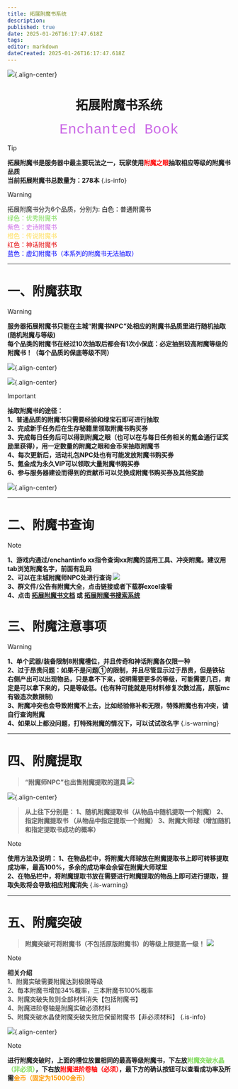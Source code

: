 ```yaml
---
title: 拓展附魔书系统
description: 
published: true
date: 2025-01-26T16:17:47.618Z
tags: 
editor: markdown
dateCreated: 2025-01-26T16:17:47.618Z
---
```


![](/public\img\拓展玩法\拓展附魔书系统\150px-enchanted_book.webp){.align-center}

# <center>拓展附魔书系统</center>

<center><font face="courier New" color=	#CC6CE7 size=6>Enchanted Book</font></center>

> [!TIP]
**拓展附魔书是服务器中最主要玩法之一，玩家使用<font color=red>附魔之眼</font>抽取相应等级的附魔书品质<br>
当前拓展附魔书总数量为：278本**
{.is-info}

> [!WARNING]
拓展附魔书分为6个品质，分别为:
<font color=#000000>白色：普通附魔书</font><br>
<font color=#7DDA58>绿色：优秀附魔书</font><br>
<font color=#CC6CE7>紫色：史诗附魔书</font><br>
<font color=#FFDE59>橙色：传说附魔书</font><br>
<font color=#E4080A>红色：神话附魔书</font><br>
<font color=Blue>蓝色：虚幻附魔书（本系列的附魔书无法抽取）</font>

---

<h1>一、附魔获取</h1>

> [!WARNING]
**服务器拓展附魔书只能在主城“附魔书NPC”处相应的附魔书品质里进行随机抽取(随机附魔与等级)<br>
每个品类的附魔书在经过10次抽取后都会有1次小保底：必定抽到较高附魔等级的附魔书！（每个品质的保底等级不同）**

![](/public\img\拓展玩法\拓展附魔书系统\2025-01-10_18.19.39.png){.align-center}

![](/public\img\拓展玩法\拓展附魔书系统\image-fm1.png){.align-center}

> [!IMPORTANT]
**抽取附魔书的途径：<br>
1、普通品质的附魔书只需要经验和绿宝石即可进行抽取<br>
2、完成新手任务后在生存秘籍里领取附魔书购买券<br>
3、完成每日任务后可以得到附魔之眼（也可以在与每日任务相关的氪金通行证奖励里获得），用一定数量的附魔之眼和金币来抽取附魔书<br>
4、每次更新后，活动礼包NPC处也有可能发放附魔书购买券<br>
5、氪金成为永久VIP可以领取大量附魔书购买券<br>
6、参与服务器建设而得到的贡献币可以兑换成附魔书购买券及其他奖励**

![](/public\img\拓展玩法\拓展附魔书系统\2025-01-10_18.31.11.png){.align-center}

---

<h1>二、附魔书查询</h1>

> [!NOTE]
**1、游戏内通过/enchantinfo xx指令查询xx附魔的适用工具、冲突附魔。建议用tab浏览附魔名字，前面有乱码<br>
2、可以在主城附魔师NPC处进行查询
![](/public\img\拓展玩法\拓展附魔书系统\image-fm2.png)<br>
3、群文件/公告有附魔大全，点击链接或者下载群excel查看<br>
4、点击 [拓展附魔书文档](https://q1wvda1l0d0.feishu.cn/base/DGO5b3Zl4a4s9Ms36qpcu5NHnAB?table=tbloqWKjx3eRaUE8&view=vewsV7UMIT) 或 [拓展附魔书搜索系统](https://q1wvda1l0d0.feishu.cn/share/base/query/shrcnQDbSFmUar2jbIiGOJvs4Bh)**

<h1>三、附魔注意事项</h1>

> [!WARNING]
**1、单个武器/装备限制8附魔槽位，并且传奇和神话附魔各仅限一种<br>
2、过于昂贵问题：如果不是问题①的限制，并且尽管显示过于昂贵，但是铁砧右侧产出可以出现物品，只是拿不下来，说明需要更多的等级，可能需要几百，肯定是可以拿下来的，只是等级低。(也有种可能就是用材料修复次数过高，原版mc有锻造次数限制)<br>
3、附魔冲突也会导致附魔不上去，比如经验修补和无限，特殊附魔也有冲突，请自行查询附魔<br>
4、如果以上都没问题，打特殊附魔的情况下，可以试试改名字**
{.is-warning}

---

<h1>四、附魔提取</h1>

> **“附魔师NPC”也出售附魔提取的道具
![](/public\img\拓展玩法\拓展附魔书系统\image-fm3.png)**

![](/public\img\拓展玩法\拓展附魔书系统\image-fm4.png){.align-center}

> **从上往下分别是：
1、随机附魔提取书（从物品中随机提取一个附魔）
2、指定附魔提取书 （从物品中指定提取一个附魔）
3、附魔大师球（增加随机和指定提取书成功的概率）**

> [!NOTE]
**使用方法及说明：
1、在物品栏中，将附魔大师球放在附魔提取书上即可转移提取成功率，最高100%，多余的成功率会余留在附魔大师球里<br>
2、在物品栏中，将附魔提取书放在需要进行附魔提取的物品上即可进行提取，提取失败将会导致相应附魔消失**
{.is-warning}

---

<h1>五、附魔突破</h1>

> **附魔突破可将附魔书（不包括原版附魔书）的等级上限提高一级！**
![](/public\img\拓展玩法\拓展附魔书系统\image-fm5.png)

> [!NOTE]
**相关介绍** <br>
1、附魔实破需要附魔达到极限等级<br>
2、每本附魔书增加34%概率，三本附魔书100%概率<br>
3、附魔突破失败则全部材料消失【包括附魔书】<br>
4、附魔进阶卷轴是附魔实破必须材料<br>
5、附魔突破水晶使附魔突破失败后保留附魔书【非必须材料】
{.is-info}

![](/public\img\拓展玩法\拓展附魔书系统\agaalgvgzyzrlj24cazg8r9i1hvwss29.png){.align-center}

> [!NOTE]
**进行附魔突破时，上面的槽位放置相同的最高等级附魔书，下左放<font color=#7DDA58>附魔突破水晶（非必须）</font>，下右放<font color=red>附魔进阶卷轴（必须）</font>，最下方的确认按钮可以查看成功率及所需<font color=#FE9900>金币（固定为15000金币）</font>**


